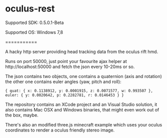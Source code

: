 oculus-rest
===========

Supported SDK: 0.5.0.1-Beta

Supported OS: Windows 7,8

===========

A hacky http server providing head tracking data from the oculus rift hmd.

Runs on port 50000, just point your favourite ajax helper at http://localhost:50000 and fetch the json every 10-20ms or so.

The json contains two objects, one contains a quaternion (axis and rotation) the other one contains euler angles (yaw, pitch and roll):

`{
	quat: {
		x: 0.1138912,
		y: 0.0001915,
		z: 0.0071577,
		w: 0.993507
	},
	euler: {
		y: 0.0020642,
		p: 0.2282781,
		r: 0.0146453
	}
}`

The repository contains an XCode project and an Visual Studio solution, it also contains Mac OSX and Windows binaries, that might even work out of the box, maybe.

There's also an modified three.js minecraft example which uses your oculus coordinates to render a oculus friendly stereo image.
